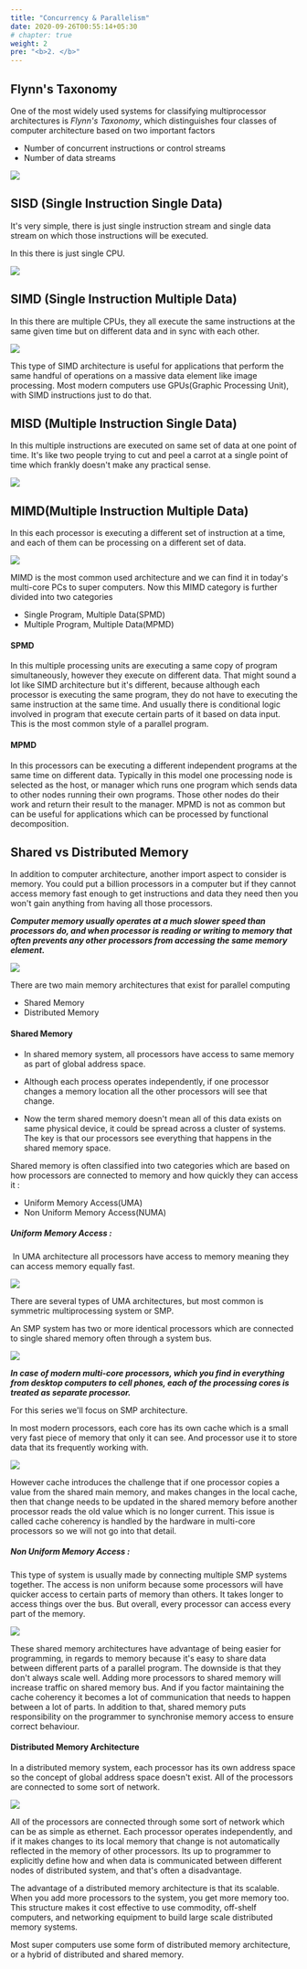 ```yaml
---
title: "Concurrency & Parallelism"
date: 2020-09-26T00:55:14+05:30
# chapter: true
weight: 2
pre: "<b>2. </b>"
---
```



## Flynn's Taxonomy

One of the most widely used systems for classifying multiprocessor architectures is *Flynn's Taxonomy*, which distinguishes four classes of computer architecture based on two important factors

* Number of concurrent instructions or control streams
* Number of data streams



![](/images/l2.png?height=500)



## SISD (Single Instruction Single Data)

It's very simple, there is just single instruction stream and single data stream on which those instructions will be executed.

In this there is just single CPU.

![](/images/sisd.png?height=500)

## SIMD (Single Instruction Multiple Data)

In this there are multiple CPUs, they all execute the same instructions at the same given time but on different data and in sync with each other.

![](/images/simd.png?height=600)





This type of SIMD architecture is useful for applications that perform the same handful of operations on a massive data element like image processing. Most modern computers use GPUs(Graphic Processing Unit), with SIMD instructions just to do that.



## MISD (Multiple Instruction Single Data)

In this multiple instructions are executed on same set of data at one point of time. It's like two people trying to cut and peel a carrot at a single point of time which frankly doesn't make any practical sense.

![](/images/misd.png?height=600)





## MIMD(Multiple Instruction Multiple Data)

In this each processor is executing a different set of instruction at a time, and each of them can be processing on a different set of data. 

![](/images/mimd.png?height=600)

MIMD is the most common used architecture and we can find it in today's multi-core PCs to super computers. Now this MIMD category is further divided into two categories

* Single Program, Multiple Data(SPMD)
* Multiple Program, Multiple Data(MPMD)



#### SPMD

In this multiple processing units are executing a same copy of program simultaneously, however they execute on different data. That might sound a lot like SIMD architecture but it's different, because although each processor is executing the same program, they do not have to executing the same instruction at the same time. And usually there is conditional logic involved in program that execute certain parts of it based on data input. This is the most common style of a parallel program.



#### MPMD

In this processors can be executing a different independent programs at the same time on different data. Typically in this model one processing node is selected as the host, or manager which runs one program which sends data to other nodes running their own programs. Those other nodes do their work and return their result to the manager. MPMD is not as common but can be useful for applications which can be processed by functional decomposition. 



## Shared vs Distributed Memory



In addition to computer architecture, another import aspect to consider is memory. You could put a billion processors in a computer but if they cannot access memory fast enough to get instructions and data they need then you won't gain anything from having all those processors. 



***Computer memory usually operates at a much slower speed than processors do, and when processor is reading or writing to memory that often prevents any other processors from accessing the same memory element.*** 

![](/images/mem1.png?height=500)

There are two main memory architectures that exist for parallel computing

* Shared Memory
* Distributed Memory



#### Shared Memory

* In shared memory system, all processors have access to same memory as part of global address space. 
* Although each process operates independently, if one processor changes a memory location all the other processors will see that change. 

* Now the term shared memory doesn't mean all of this data exists on same physical device, it could be spread across a cluster of systems. The key is that our processors see everything that happens in the shared memory space.



Shared memory is often classified into two categories  which are based on how processors are connected to memory and how quickly they can access it : 

* Uniform Memory Access(UMA)
* Non Uniform Memory Access(NUMA)



##### Uniform Memory Access : 

​	In UMA architecture all processors have access to memory meaning they can access memory equally fast. 

![](/images/mem2.png?height=500)



There are several types of UMA architectures, but most common is symmetric multiprocessing system or SMP. 

An SMP system has two or more identical processors which are connected to single shared memory often through a system bus. 

![](/images/mem3.png?height=500)

***In case of modern multi-core processors, which you find in everything from desktop computers to cell phones, each of the processing cores is treated as separate processor.***

For this series we'll focus on SMP architecture. 

In most modern processors, each core has its own cache which is a small very fast piece of memory that only it can see. And processor use it to store data that its frequently working with. 



![](/images/mem4.png?height=500)

However cache introduces the challenge that if one processor copies a value from the shared main memory, and makes changes in the local cache, then that change needs to be updated in the shared memory before another processor reads the old value which is no longer current. This issue is called cache coherency is handled by the hardware in multi-core processors so we will not go into that detail. 



##### Non Uniform Memory Access : 



This type of system is usually made by connecting multiple SMP systems together. The access is non uniform because some processors will have quicker access to certain parts of memory than others. It takes longer to access things over the bus. But overall, every processor can access every part of the memory. 

![](/images/mem5.png?height=500&width=1000)

These shared memory architectures have advantage of being easier for programming, in regards to memory because it's easy to share data between different parts of a parallel program. The downside is that they don't always scale well. Adding more processors to shared memory will increase traffic on shared memory bus. And if you factor maintaining the cache coherency it becomes a lot of communication that needs to happen between a lot of parts. In addition to that, shared memory puts responsibility on the programmer to synchronise memory access to ensure correct behaviour. 



#### Distributed Memory Architecture



In a distributed memory system, each processor has its own address space so the concept of global address space doesn't exist. All of the processors are connected to some sort of network. 



![](/images/mem6.png?height=500&width=1000)

All of the processors are connected through some sort of network which can be as simple as ethernet. Each processor operates independently, and if it makes changes to its local memory that change is not automatically reflected in the memory of other processors. Its up to programmer to explicitly define how and when data is communicated between different nodes of distributed system, and that's often a disadvantage. 

The advantage of a distributed memory architecture is that its scalable. When you add more processors to the system, you get more memory too. This structure makes it cost effective to use commodity, off-shelf computers, and networking equipment to build large scale distributed memory systems. 

Most super computers use some form of distributed memory architecture, or a hybrid of distributed and shared memory.